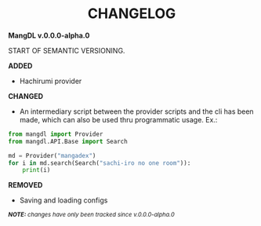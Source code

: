 <h1 align="center" style="font-weight: bold">
    CHANGELOG
</h1>

**MangDL v.0.0.0-alpha.0**

START OF SEMANTIC VERSIONING.

**ADDED**
- Hachirumi provider

**CHANGED**
- An intermediary script between the provider scripts and the cli has been made, which can also be used thru programmatic usage.
Ex.:
```python
from mangdl import Provider
from mangdl.API.Base import Search

md = Provider("mangadex")
for i in md.search(Search("sachi-iro no one room")):
    print(i)
```

**REMOVED**
- Saving and loading configs

<sub>
    <i>
        <b>NOTE:</b> changes have only been tracked since v.0.0.0-alpha.0
    </i>
</sub>
